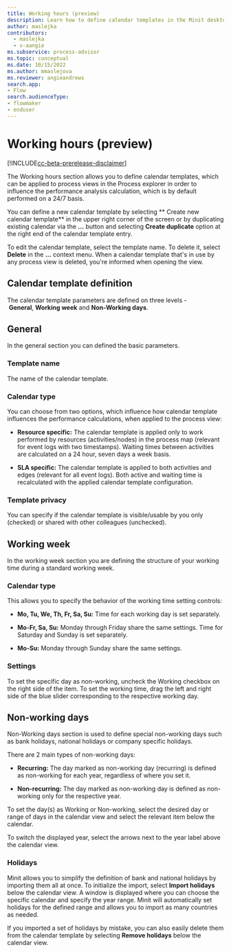 ```yaml
---
title: Working hours (preview)
description: Learn how to define calendar templates in the Minit desktop application in process advisor.
author: maslejka
contributors:
  - maslejka
  - v-aangie
ms.subservice: process-advisor
ms.topic: conceptual
ms.date: 10/15/2022
ms.author: mmaslejova
ms.reviewer: angieandrews
search.app:
- Flow
search.audienceType:
- flowmaker
- enduser
---
```


# Working hours (preview)

[!INCLUDE[cc-beta-prerelease-disclaimer](../includes/cc-beta-prerelease-disclaimer.md)]

The Working hours section allows you to define calendar templates, which can be applied to process views in the Process explorer in order to influence the performance analysis calculation, which is by default performed on a 24/7 basis.

You can define a new calendar template by selecting ** Create new calendar template** in the upper right corner of the screen or by duplicating existing calendar via the **…** button and selecting **Create duplicate** option at the right end of the calendar template entry.

To edit the calendar template, select the template name. To delete it, select **Delete** in the **...** context menu. When a calendar template that's in use by any process view is deleted, you're informed when opening the view.

## Calendar template definition

The calendar template parameters are defined on three levels - **General**, **Working week** and **Non-Working days**.

## General

In the general section you can defined the basic parameters.

### Template name

The name of the calendar template.

### Calendar type

You can choose from two options, which influence how calendar template influences the performance calculations, when applied to the process view:

- **Resource specific:** The calendar template is applied only to work performed by resources (activities/nodes) in the process map (relevant for event logs with two timestamps). Waiting times between activities are calculated on a 24 hour, seven days a week basis.

- **SLA specific:** The calendar template is applied to both activities and edges (relevant for all event logs). Both active and waiting time is recalculated with the applied calendar template configuration.

### Template privacy

You can specify if the calendar template is visible/usable by you only (checked) or shared with other colleagues (unchecked).

## Working week

In the working week section you are defining the structure of your working time during a standard working week.

### Calendar type

This allows you to specify the behavior of the working time setting controls:

- **Mo, Tu, We, Th, Fr, Sa, Su:** Time for each working day is set separately.

- **Mo-Fr, Sa, Su:** Monday through Friday share the same settings. Time for Saturday and Sunday is set separately.

- **Mo-Su:** Monday through Sunday share the same settings.

### Settings

To set the specific day as non-working, uncheck the Working checkbox on the right side of the item. To set the working time, drag the left and right side of the blue slider corresponding to the respective working day.

## Non-working days

Non-Working days section is used to define special non-working days such as bank holidays, national holidays or company specific holidays.

There are 2 main types of non-working days:

- **Recurring:** The day marked as non-working day (recurring) is defined as non-working for each year, regardless of where you set it.

- **Non-recurring:** The day marked as non-working day is defined as non-working only for the respective year.

To set the day(s) as Working or Non-working, select the desired day or range of days in the calendar view and select the relevant item below the calendar.

To switch the displayed year, select the arrows next to the year label above the calendar view.

### Holidays

Minit allows you to simplify the definition of bank and national holidays by importing them all at once. To initialize the import, select **Import holidays** below the calendar view. A window is displayed where you can choose the specific calendar and specify the year range. Minit will automatically set holidays for the defined range and allows you to import as many countries as needed.

If you imported a set of holidays by mistake, you can also easily delete them from the calendar template by selecting **Remove holidays** below the calendar view.
